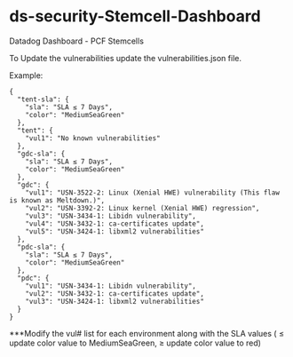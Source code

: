 # ds-security-Stemcell-Dashboard
Datadog Dashboard - PCF Stemcells

To Update the vulnerabilities update the vulnerabilities.json file.

Example:
```
{
  "tent-sla": {
    "sla": "SLA ≤ 7 Days",
    "color": "MediumSeaGreen"
  },
  "tent": {
    "vul1": "No known vulnerabilities"
  },
  "gdc-sla": {
    "sla": "SLA ≤ 7 Days",
    "color": "MediumSeaGreen"
  },
  "gdc": {
    "vul1": "USN-3522-2: Linux (Xenial HWE) vulnerability (This flaw is known as Meltdown.)",
    "vul2": "USN-3392-2: Linux kernel (Xenial HWE) regression",
    "vul3": "USN-3434-1: Libidn vulnerability",
    "vul4": "USN-3432-1: ca-certificates update",
    "vul5": "USN-3424-1: libxml2 vulnerabilities"
  },
  "pdc-sla": {
    "sla": "SLA ≤ 7 Days",
    "color": "MediumSeaGreen"
  },
  "pdc": {
    "vul1": "USN-3434-1: Libidn vulnerability",
    "vul2": "USN-3432-1: ca-certificates update",
    "vul3": "USN-3424-1: libxml2 vulnerabilities"
  }
}
```
***Modify the vul# list for each environment along with the SLA values ( ≤ update color value to MediumSeaGreen,  ≥ update color value to red)
